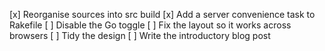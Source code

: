 [x] Reorganise sources into src build
[x] Add a server convenience task to Rakefile
[ ] Disable the Go toggle
[ ] Fix the layout so it works across browsers
[ ] Tidy the design
[ ] Write the introductory blog post